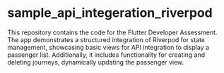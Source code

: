 # sample_api_integeration_riverpod
This repository contains the code for the Flutter Developer Assessment. The app demonstrates a structured integration of Riverpod for state management, showcasing basic views for API integration to display a passenger list. Additionally, it includes functionality for creating and deleting journeys, dynamically updating the passenger view.
